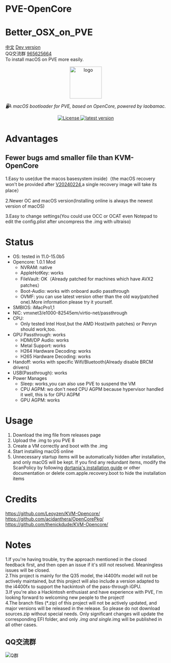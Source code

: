 # PVE-OpenCore
# Better_OSX_on_PVE
[中文](README_CN.md)
[Dev version](https://github.com/laobamac/PVE-OpenCore/tree/dev)<br>
QQ交流群 [965625664](http://qm.qq.com/cgi-bin/qm/qr?_wv=1027&k=waQtIcrVmICV_vZAp8oKp1bu882sxIFt&authKey=I8tfyShUjk8T5ufwcN2H%2BoJVaEkvexEjGfcCxRon91RzGV%2B5WY7yiLB1rWy84V0w&noverify=0&group_code=965625664)<br>
To install macOS on PVE more easily.

<div align="center">
  <a href="https://github.com/laobamac"><img width="100px" alt="logo" src="https://github.com/laobamac/PVE-OpenCore/raw/stable/po-logo.svg"/></a>
  <p><em>🖥A macOS bootloader for PVE, based on OpenCore, powered by laobamac.</em></p>
<div>
  <a href="https://github.com/laobamac/PVE-OpenCore/blob/main/LICENSE">
    <img src="https://img.shields.io/github/license/laobamac/PVE-OpenCore" alt="License" />
  </a>
  <a href="https://github.com/laobamac/PVE-OpenCore/releases">
    <img src="https://img.shields.io/github/release/laobamac/PVE-OpenCore" alt="latest version" />
  </a>
</div>
</div>

# Advantages
## Fewer bugs amd smaller file than KVM-OpenCore
1.Easy to use(due the macos basesystem inside)（the macOS recovery won't be provided after [V20240224](https://github.com/laobamac/PVE-OpenCore/releases/tag/V20240224),a single recovery image will take its place）   

2.Newer OC and macOS version(Installing online is always the newest version of macOS)   

3.Easy to change settings(You could use OCC or OCAT even Notepad to edit the config.plist after uncompress the .img with ultraiso)

# Status

* OS: tested in 11.0-15.0b5
* Opencore: 1.0.1 Mod
    * NVRAM: native
    * AppleHotKey: works
    * FileVault: OK（Already patched for machines which have AVX2 patches）
    * Boot-Audio: works with onboard audio passthrough
    * OVMF: you can use latest version other than the old way(patched one).More information please try it yourself.
* SMBIOS: iMacPro1,1
* NIC: vmxnet3/e1000-82545em/virtio-net/passthrough
* CPU:
    * Only tested Intel Host,but the AMD Host(with patches) or Penryn should work,too.
* GPU Passthrough: works
    * HDMI/DP Audio: works
    * Metal Support: works
    * H264 Hardware Decoding: works
    * H265 Hardware Decoding: works
* Handoff: works with specific Wifi/Bluetooth(Already disable BRCM drivers)
* USB(Passthrough): works
* Power Manages
  * Sleep: works,you can also use PVE to suspend the VM
  * CPU AGPM: wo don't need CPU AGPM because hypervisor handled it well, this is for GPU AGPM
  * GPU AGPM: works

# Usage
1. Download the img file from releases page
2. Upload the .img to you PVE 8
3. Create a VM correctly and boot with the .img
4. Start installing macOS online
5. Unnecessary startup items will be automatically hidden after installation, and only macOS will be kept. If you find any redundant items, modify the ScanPolicy by following [dortania's installation guide](https://dortania.github.io/OpenCore-Install-Guide/) or other documentation or delete com.apple.recovery.boot to hide the installation items

# Credits
https://github.com/Leoyzen/KVM-Opencore/  
https://github.com/acidanthera/OpenCorePkg/  
https://github.com/thenickdude/KVM-Opencore/  

 # Notes
 1.If you're having trouble, try the approach mentioned in the closed feedback first, and then open an issue if it's still not resolved. Meaningless issues will be closed.</br>
 2.This project is mainly for the Q35 model, the i4400fx model will not be actively maintained, but this project will also include a version adapted to the i4400fx to support the hackintosh of the pass-through iGPU.</br>
 3.If you're also a Hackintosh enthusiast and have experience with PVE, I'm looking forward to welcoming new people to the project!</br>
 4.The branch files (*.zip) of this project will not be actively updated, and major versions will be released in the release. So please do not download sources.zip without special needs. Only significant changes will update the corresponding EFI folder, and only *.img and single*.img will be published in all other cases.
<br>
## QQ交流群
![Q群](https://file.imgcc.cloud/images/2024/09/19/ab7ad35c5a6424fe3ece67deaa38e6b5.jpg)
